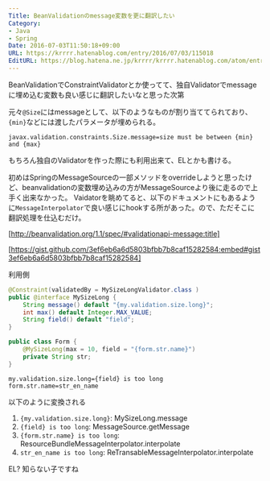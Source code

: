 ```yaml
---
Title: BeanValidationのmessage変数を更に翻訳したい
Category:
- Java
- Spring
Date: 2016-07-03T11:50:18+09:00
URL: https://krrrr.hatenablog.com/entry/2016/07/03/115018
EditURL: https://blog.hatena.ne.jp/krrrr/krrrr.hatenablog.com/atom/entry/6653812171403745190
---
```


BeanValidationでConstraintValidatorとか使ってて、独自Validatorでmessageに埋め込む変数も良い感じに翻訳したいなと思った次第

元々`@Size`にはmessageとして、以下のようなものが割り当ててられており、`{min}`などには渡したパラメータが埋められる。
```
javax.validation.constraints.Size.message=size must be between {min} and {max}
```

もちろん独自のValidatorを作った際にも利用出来て、ELとかも書ける。

<!-- more -->

初めはSpringのMessageSourceの一部メソッドをoverrideしようと思ったけど、beanvalidationの変数埋め込みの方がMessageSourceより後に走るので上手く出来なかった。
Vaidatorを眺めてると、以下のドキュメントにもあるように`MessageInterpolator`で良い感じにhookする所があった。ので、ただそこに翻訳処理を仕込むだけ。

[http://beanvalidation.org/1.1/spec/#validationapi-message:title]

[https://gist.github.com/3ef6eb6a6d5803bfbb7b8caf15282584:embed#gist3ef6eb6a6d5803bfbb7b8caf15282584]

利用側

```java
@Constraint(validatedBy = MySizeLongValidator.class )
public @interface MySizeLong {
    String message() default "{my.validation.size.long}";
    int max() default Integer.MAX_VALUE;
    String field() default "field";
}
```

```java
public class Form {
    @MySizeLong(max = 10, field = "{form.str.name}")
    private String str;
}
```

```
my.validation.size.long={field} is too long
form.str.name=str_en_name
```

以下のように変換される

1. `{my.validation.size.long}`: MySizeLong.message
1. `{field} is too long`: MessageSource.getMessage
1. `{form.str.name} is too long`: ResourceBundleMessageInterpolator.interpolate
1. `str_en_name is too long`: ReTransableMessageInterpolator.interpolate

EL? 知らない子ですね
